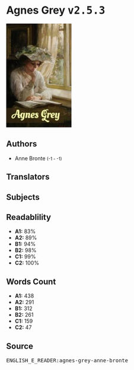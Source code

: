 # Agnes Grey <kbd>v2.5.3</kbd>

![](./cover.medium.jpg "")

## Authors


 - Anne Bronte <small>(-1 - -1)</small>

## Translators



## Subjects



## Readablility


 - **A1:** 83%
 - **A2:** 89%
 - **B1:** 94%
 - **B2:** 98%
 - **C1:** 99%
 - **C2:** 100%

## Words Count


 - **A1:** 438
 - **A2:** 291
 - **B1:** 312
 - **B2:** 261
 - **C1:** 159
 - **C2:** 47

## Source


<kbd>ENGLISH_E_READER:agnes-grey-anne-bronte</kbd>

